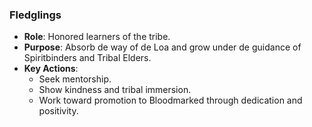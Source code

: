 ### **Fledglings**
- **Role**: Honored learners of the tribe.
- **Purpose**: Absorb de way of de Loa and grow under de guidance of Spiritbinders and Tribal Elders.
- **Key Actions**:
  - Seek mentorship.
  - Show kindness and tribal immersion.
  - Work toward promotion to Bloodmarked through dedication and positivity.
